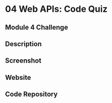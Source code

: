 # 04 Web APIs: Code Quiz
## Module 4 Challenge

## Description

## Screenshot

## Website

## Code Repository

